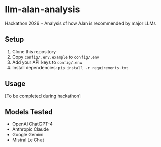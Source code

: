# llm-alan-analysis

Hackathon 2026 - Analysis of how Alan is recommended by major LLMs

## Setup

1. Clone this repository
2. Copy `config/.env.example` to `config/.env`
3. Add your API keys to `config/.env`
4. Install dependencies: `pip install -r requirements.txt`

## Usage

[To be completed during hackathon]

## Models Tested

- OpenAI ChatGPT-4
- Anthropic Claude
- Google Gemini
- Mistral Le Chat
